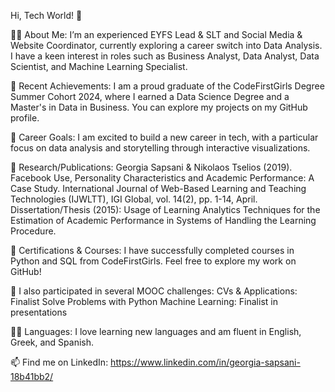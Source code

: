 Hi, Tech World! 👋

👩‍🏫 About Me:
I’m an experienced EYFS Lead & SLT and Social Media & Website Coordinator, currently exploring a career switch into Data Analysis. I have a keen interest in roles such as Business Analyst, Data Analyst, Data Scientist, and Machine Learning Specialist.

🥇 Recent Achievements:
I am a proud graduate of the CodeFirstGirls Degree Summer Cohort 2024, where I earned a Data Science Degree and a Master's in Data in Business. You can explore my projects on my GitHub profile.

💼 Career Goals:
I am excited to build a new career in tech, with a particular focus on data analysis and storytelling through interactive visualizations.

🌱 Research/Publications:
Georgia Sapsani & Nikolaos Tselios (2019). Facebook Use, Personality Characteristics and Academic Performance: A Case Study. International Journal of Web-Based Learning and Teaching Technologies (IJWLTT), IGI Global, vol. 14(2), pp. 1-14, April.
Dissertation/Thesis (2015): Usage of Learning Analytics Techniques for the Estimation of Academic Performance in Systems of Handling the Learning Procedure.

🌴 Certifications & Courses:
I have successfully completed courses in Python and SQL from CodeFirstGirls. Feel free to explore my work on GitHub!


🌳 I also participated in several MOOC challenges:
        CVs & Applications: Finalist
        Solve Problems with Python
        Machine Learning: Finalist in presentations

🧑‍🏫 Languages:
I love learning new languages and am fluent in English, Greek, and Spanish.

📫 Find me on LinkedIn: https://www.linkedin.com/in/georgia-sapsani-18b41bb2/ 


